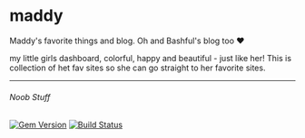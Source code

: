 maddy
=====

Maddy's favorite things and blog. Oh and Bashful's blog too ❤ 

my little girls dashboard, colorful, happy and beautiful - just like her! This is collection of het fav sites so she can go straight to her favorite sites.


---

###### Noob Stuff

[![Gem Version](https://badge.fury.io/rb/github-pages.svg)](http://badge.fury.io/rb/github-pages) [![Build Status](https://travis-ci.org/github/pages-gem.svg?branch=master)](https://travis-ci.org/github/pages-gem)
